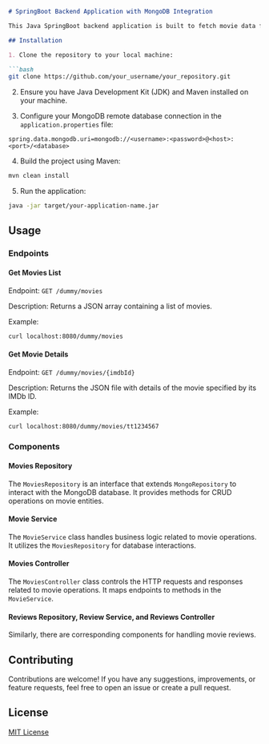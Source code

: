 ```markdown
# SpringBoot Backend Application with MongoDB Integration

This Java SpringBoot backend application is built to fetch movie data from a MongoDB remote database using APIs. It provides endpoints to retrieve a list of movies and details of a specific movie based on its IMDb ID.

## Installation

1. Clone the repository to your local machine:

```bash
git clone https://github.com/your_username/your_repository.git
```

2. Ensure you have Java Development Kit (JDK) and Maven installed on your machine.

3. Configure your MongoDB remote database connection in the `application.properties` file:

```properties
spring.data.mongodb.uri=mongodb://<username>:<password>@<host>:<port>/<database>
```

4. Build the project using Maven:

```bash
mvn clean install
```

5. Run the application:

```bash
java -jar target/your-application-name.jar
```

## Usage

### Endpoints

#### Get Movies List

Endpoint: `GET /dummy/movies`

Description: Returns a JSON array containing a list of movies.

Example:

```bash
curl localhost:8080/dummy/movies
```

#### Get Movie Details

Endpoint: `GET /dummy/movies/{imdbId}`

Description: Returns the JSON file with details of the movie specified by its IMDb ID.

Example:

```bash
curl localhost:8080/dummy/movies/tt1234567
```

### Components

#### Movies Repository

The `MoviesRepository` is an interface that extends `MongoRepository` to interact with the MongoDB database. It provides methods for CRUD operations on movie entities.

#### Movie Service

The `MovieService` class handles business logic related to movie operations. It utilizes the `MoviesRepository` for database interactions.

#### Movies Controller

The `MoviesController` class controls the HTTP requests and responses related to movie operations. It maps endpoints to methods in the `MovieService`.

#### Reviews Repository, Review Service, and Reviews Controller

Similarly, there are corresponding components for handling movie reviews.

## Contributing

Contributions are welcome! If you have any suggestions, improvements, or feature requests, feel free to open an issue or create a pull request.

## License

[MIT License](LICENSE)

